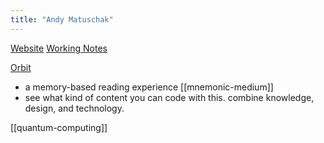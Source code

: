 ```yaml
---
title: "Andy Matuschak"
---
```

[Website](https://andymatuschak.org/)
[Working Notes](https://notes.andymatuschak.org/About_these_notes?stackedNotes=zUw5PuD8op9oq8kHvni6sug6eRTNtR9Wqma)

[Orbit](https://withorbit.com/)
- a memory-based reading experience [[mnemonic-medium]]
- see what kind of content you can code with this. combine knowledge, design, and technology.

[[quantum-computing]]
